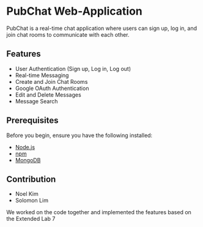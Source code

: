 # PubChat Web-Application 

PubChat is a real-time chat application where users can sign up, log in, and join chat rooms to communicate with each other.

## Features

- User Authentication (Sign up, Log in, Log out)
- Real-time Messaging
- Create and Join Chat Rooms
- Google OAuth Authentication
- Edit and Delete Messages
- Message Search

## Prerequisites

Before you begin, ensure you have the following installed:

- [Node.js](https://nodejs.org/)
- [npm](https://www.npmjs.com/)
- [MongoDB](https://www.mongodb.com/)

## Contribution

- Noel Kim
- Solomon Lim

We worked on the code together and implemented the features based on the Extended Lab 7
